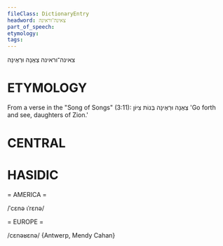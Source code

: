 ```yaml
---
fileClass: DictionaryEntry
headword: צאינה־וראינה
part_of_speech: 
etymology: 
tags: 
---
```

צאינה־וראינה
צְאֶנָה וּרְאֶינָה

ETYMOLOGY
===========
From a verse in the "Song of Songs" (3:11): צְאֶנָה וּרְאֶינָה בְּנוֹת צִיּוֹן 'Go forth and see, daughters of Zion.'

CENTRAL
========

HASIDIC
=======
= AMERICA = 

/ˈcɛnə ɩˈrɛnə/

= EUROPE = 

/cɛnəʁɛnə/ {Antwerp, Mendy Cahan}